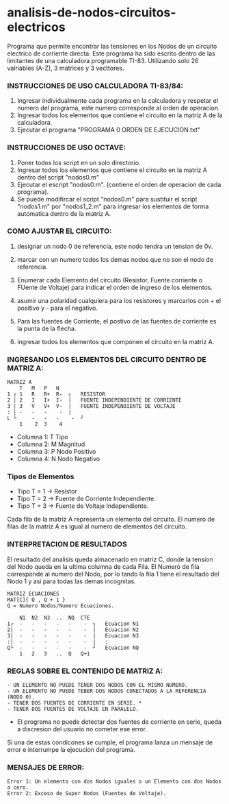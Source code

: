 # analisis-de-nodos-circuitos-electricos
Programa que permite encontrar las tensiones en los Nodos de un circuito electrico de corriente directa. 
Este programa ha sido escrito dentro de las limitantes de una calculadora programable TI-83.
Utilizando solo 26 valriables (A-Z), 3 matrices y 3 vecttores.

### INSTRUCCIONES DE USO CALCULADORA TI-83/84:
1) Ingresar individualmente cada programa en la calculadora y respetar el numero del programa, este numero corresponde al orden de operacion.
2) Ingresar todos los elementos que contiene el circuito en la matriz A de la calculadora.
3) Ejecutar el programa "PROGRAMA 0 ORDEN DE EJECUCION.txt"
	
### INSTRUCCIONES DE USO OCTAVE:
1) Poner todos los script en un solo directorio.
2) Ingresar todos los elementos que contiene el circuito en la matriz A dentro del script "nodos0.m" 
3) Ejecutar el escript "nodos0.m". (contiene el orden de operacion de cada programa).
4) Se puede modifircar el script "nodos0.m" para sustituir el script "nodos1.m" por "nodos1_2.m" para ingresar los elementos de forma automatica dentro de la matriz A.

### COMO AJUSTAR EL CIRCUITO:

1) designar un nodo 0 de referencia, este nodo tendra un tension de 0v.
 
2) marcar con un numero todos los demas nodos que no son el nodo de referencia.
   
3) Enumerar cada Elemento del circuito (Resistor, Fuente corriente o FUente de Voltaje) para indicar el orden de ingreso de los elementos.
 
4) asumir una polaridad cualquiera para los resistores y marcarlos con + el positivo y - para el negativo.
 
5) Para las fuentes de Corriente, el postivo de las fuentes de corriente es la punta de la flecha.
	
6) ingresar todos los elementos que componen el circuito en la matriz A.

### INGRESANDO LOS ELEMENTOS DEL CIRCUITO DENTRO DE MATRIZ A:
		
	MATRIZ A 
    	T  	M	P	N		
	1 ┌	1	R	R+ 	R-	┐	RESISTOR		
	2 |	2	I	I+ 	I-	|	FUENTE INDEPENDIENTE DE CORRIENTE 
	3 |	3	V	V+ 	V- 	|	FUENTE INDEPENDIENTE DE VOLTAJE
	: |	-	-	-	 -	|
	L └ 	-	-	-	 -	┘
		1	 2	3	 4

* Columna 1: T Tipo
* Columna 2: M Magnitud
* Columna 3: P Nodo Positivo
* Columna 4: N Nodo Negativo
	
### Tipos de Elementos

* Tipo T = 1 -> Resistor
* Tipo T = 2 -> Fuente de Corriente Independiente.
* Tipo T = 3 -> Fuente de Voltaje Independiente.
	
Cada fila de la matriz A representa un elemento del circuito.
El numero de filas de la matriz A es igual al numero de elementos del circuito.	

### INTERPRETACION DE RESULTADOS
El resultado del analisis queda almacenado en matriz C, donde la tension del Nodo queda en la ultima columna de cada Fila.
El Numero de fila corresponde al numero del Nodo, por lo tando la fila 1 tiene el resultado del Nodo 1 y asi para todas las demas incognitas.

	MATRIZ ECUACIONES 								
	MAT[C]{ Q , Q + 1 }
 	Q = Numero Nodos/Numero Ecuaciones.
												
		N1	N2	N3	..	NQ	CTE			
	1┌	-	-	-	-	-	 - 	┐ 	Ecuacion N1 												
	2|	-	-	-	-	-	 - 	| 	Ecuacion N2								
	3|	-	-	-	-	-	 - 	| 	Ecuacion N3						
	:|	-	-	-	-	-	 - 	| 	:
	Q└	-	-	-	-	-	 - 	┘ 	Ecuacion NQ					
		1	2	3	..	Q	Q+1		

### REGLAS SOBRE EL CONTENIDO DE MATRIZ A:
	- UN ELEMENTO NO PUEDE TENER DOS NODOS CON EL MISMO NUMERO.
	- UN ELEMENTO NO PUEDE TEBER DOS NODOS CONECTADOS A LA REFERENCIA (NODO 0).
	- TENER DOS FUENTES DE CORRIENTE EN SERIE. *
	- TENER DOS FUENTES DE VOLTAJE EN PARALELO.

* El programa no puede detectar dos fuentes de corriente en serie, queda a discresion del usuario no cometer ese error.	

Si una de estas condicones se cumple, el programa lanza un mensaje de error e interrumpe la ejecucion del programa. 	

### MENSAJES DE ERROR:
	Error 1: Un elemento con dos Nodos iguales o un Elemento con dos Nodos a cero.
	Error 2: Exceso de Super Nodos (Fuentes de Voltaje).
